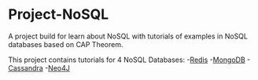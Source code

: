 Project-NoSQL
=============

A project build for learn about NoSQL with tutorials of examples in NoSQL databases based on CAP Theorem.

This project contains tutorials for 4 NoSQL Databases:
-[Redis](http://redis.io/)
-[MongoDB](https://www.mongodb.com)
-[Cassandra](http://cassandra.apache.org/)
-[Neo4J](https://neo4j.com/)
